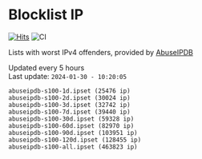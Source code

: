 # Blocklist IP

[![Hits](https://hits.seeyoufarm.com/api/count/incr/badge.svg?url=https%3A%2F%2Fgithub.com%2Fborestad%2Fblocklist-ip%2F&count_bg=%2379C83D&title_bg=%23555555&icon=&icon_color=%23E7E7E7&title=hits&edge_flat=false)](https://hits.seeyoufarm.com)  ![CI](https://img.shields.io/github/workflow/status/borestad/blocklist-ip/CI?style=flat-square)

Lists with worst IPv4 offenders, provided by [AbuseIPDB](https://www.abuseipdb.com/)

<!-- FOOTER-PLACEHOLDER -->
Updated every 5 hours<br>
Last update: `2024-01-30 - 10:20:05`
```
abuseipdb-s100-1d.ipset (25476 ip)
abuseipdb-s100-2d.ipset (30024 ip)
abuseipdb-s100-3d.ipset (32742 ip)
abuseipdb-s100-7d.ipset (39440 ip)
abuseipdb-s100-30d.ipset (59328 ip)
abuseipdb-s100-60d.ipset (82970 ip)
abuseipdb-s100-90d.ipset (103951 ip)
abuseipdb-s100-120d.ipset (128455 ip)
abuseipdb-s100-all.ipset (463823 ip)
```
